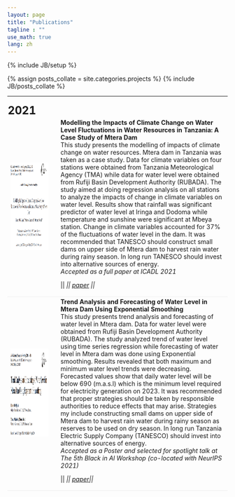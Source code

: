 ```yaml
---
layout: page
title: "Publications"
tagline : ""
use_math: true
lang: zh
---
```

{% include JB/setup %}

{% assign posts_collate = site.categories.projects %}
{% include JB/posts_collate %}

<link rel="stylesheet" href="/glyphicons/css/glyphicons.css">

<table style="width:100%">
<col width="20%">
<col width="10">
<col >

<!-- <tr height="50">
<td style="padding-left: 1px;
    padding-bottom: 3px;
    vertical-align: bottom;">
    <strong style="font-size: 25px;">2017</strong></td>
</tr> -->

<!-- <tr style="border-bottom:1pt solid #eee" >
<td markdown="1">
![videovec](images/main/videovec.jpg){:class="img-shadow"}
</td>
<td></td>
<td markdown="1">
<div><a href="/archive/research/videovec/"><b>Video Vectorization via Tetrahedral Remeshing</b></a></div>
<div><b>Chuan Wang</b>, Jie Zhu, Yanwen Guo, Wenping Wang</div>
<div><i>IEEE Transactions on Image Processing, 2017</i></div>
<div><i>"converting a raster video into its vectorized version, with perservation of the video features"</i></div>

|| <em class="icon-home"></em> || [project page](/archive/research/videovec/) || <em class="icon-file"></em> || [paper](/archive/research/videovec/paper.pdf) || <em class="icon-film"></em> || [video demo](https://youtu.be/KmPdjB8f4ww) ||

</td> 
</tr> -->

<tr height="50">
<td style="padding-left: 1px;
    padding-bottom: 3px;
    vertical-align: bottom;">
    <strong style="font-size: 25px;">2021</strong></td>
</tr>

<tr style="border-bottom:1pt solid #eee" >
<td markdown="1">
<!-- ![spiden](images/papers/icadl2021.png =100x20){:class="img-shadow"} -->
<img src="images/papers/paper_1.PNG" width="200" height="200" />
</td>
<td></td>
<td markdown="1">
<div><b>Modelling the Impacts of Climate Change on Water Level Fluctuations in Water Resources in Tanzania: A Case Study of Mtera Dam</b></div>
<div>
 This study presents the modelling of impacts of climate change on water resources. Mtera dam in Tanzania was taken as a case study. Data for climate variables on four stations were obtained from Tanzania Meteorological Agency (TMA) while data for water level were obtained from Rufiji Basin Development Authority (RUBADA). The study aimed at doing regression analysis on all stations to analyze the impacts of change in climate variables on water level. Results show that rainfall was significant predictor of water level at Iringa and Dodoma while temperature and sunshine were significant at Mbeya station. Change in climate variables accounted for 37% of the fluctuations of water level in the dam. It was recommended that TANESCO should construct small dams on upper side of Mtera dam to harvest rain water during rainy season. In long run TANESCO should invest into alternative sources of energy.
</div>
<div><i>Accepted as a full paper at ICADL 2021</i></div>

|| <em class="icon-home"/> || [paper](https://www.mecs-press.org/ijmsc/ijmsc-v6-n3/IJMSC-V6-N3-3.pdf) ||

</td> 
</tr>

<tr style="border-bottom:1pt solid #eee" >
<td markdown="1">
<img src="images/papers/paper_2.PNG" width="200" height="200" />
</td>
<td></td>
<td markdown="1">
<div><b>Trend Analysis and Forecasting of Water Level in Mtera Dam Using Exponential Smoothing</b></div>
<div>
This study presents trend analysis and forecasting of water level in Mtera dam. Data for water level were obtained from Rufiji Basin Development Authority (RUBADA). The study analyzed trend of water level using time series regression while forecasting of water level in Mtera dam was done using Exponential smoothing. Results revealed that both maximum and minimum water level trends were decreasing. Forecasted values show that daily water level will be below 690 (m.a.s.l) which is the minimum level required for electricity generation on 2023. It was recommended that proper strategies should be taken by responsible authorities to reduce effects that may arise. Strategies my include constructing small dams on upper side of Mtera dam to harvest rain water during rainy season as reserves to be used on dry season. In long run Tanzania Electric Supply Company (TANESCO) should invest into alternative sources of energy.
</div>
<div><i>Accepted as a Poster and selected for spotlight talk at The 5th Black in AI Workshop (co-located with NeurIPS 2021)</i></div>

|| <em class="icon-home"/> || [paper](https://www.mecs-press.org/ijmsc/ijmsc-v6-n4/IJMSC-V6-N4-3.pdf)||

</td> 
</tr>

</table>

<style type="text/css">
td {
    border: 0.5px;
    vertical-align: center;
    text-align: left;
}
</style>
